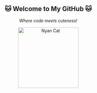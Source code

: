 <h2 align="center">🐱 Welcome to My GitHub 🐱</h2>
<p align="center"><em>Where code meets cuteness!</em></p>

<p align="center">
  <img src="./nyan-cat.png" width="200" alt="Nyan Cat"/>
</p>
